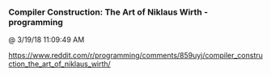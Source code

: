 ﻿

### Compiler Construction: The Art of Niklaus Wirth - programming
@ 3/19/18 11:09:49 AM

https://www.reddit.com/r/programming/comments/859uyj/compiler_construction_the_art_of_niklaus_wirth/

